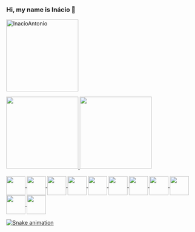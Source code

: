 ### Hi, my name is Inácio 🤠

<!--
**InacioAntonio/InacioAntonio** is a ✨ _special_ ✨ repository because its `README.md` (this file) appears on your GitHub profile.

Here are some ideas to get you started:

- 🔭 I’m currently working on ...
- 🌱 I’m currently learning ...
- 👯 I’m looking to collaborate on ...
- 🤔 I’m looking for help with ...
- 💬 Ask me about ...
- 📫 How to reach me: ...
- 😄 Pronouns: ...
- ⚡ Fun fact: ...
-->
<p><img height="190em" src="https://github-profile-summary-cards.vercel.app/api/cards/profile-details?username=InacioAntonio&theme=dracula" alt="InacioAntonio"/></p>

 <div>
  <a href="https://github.com/InacioAntonio">
  <img height="190em" src="https://github-readme-stats.vercel.app/api?username=InacioAntonio&show_icons=true&theme=dracula&include_all_commits=true&count_private=true"/>
  <img height="190em" src="https://github-readme-stats.vercel.app/api/top-langs/?username=InacioAntonio&layout=compact&langs_count=7&theme=dracula"/>
   <div style="display: inline_block"><br>
    <img align="center" width="50" height="50" src="https://cdn.jsdelivr.net/gh/devicons/devicon@latest/icons/mysql/mysql-original-wordmark.svg" />
    <img align="center"  width="50" height="50" src="https://cdn.jsdelivr.net/gh/devicons/devicon@latest/icons/postgresql/postgresql-original.svg" />
    <img align="center" width="50" height="50" src="https://cdn.jsdelivr.net/gh/devicons/devicon@latest/icons/python/python-original.svg" />
    <img align="center" width="50" height="50" src="https://cdn.jsdelivr.net/gh/devicons/devicon@latest/icons/cplusplus/cplusplus-original.svg" />
    <img align="center" width="50" height="50" src="https://cdn.jsdelivr.net/gh/devicons/devicon@latest/icons/javascript/javascript-original.svg" />
    <img align="center" width="50" height="50" src="https://cdn.jsdelivr.net/gh/devicons/devicon@latest/icons/java/java-original-wordmark.svg" />
    <img align="center" width="50" height="50" src="https://cdn.jsdelivr.net/gh/devicons/devicon@latest/icons/matlab/matlab-original.svg" />
    <img align="center" width="50" height="50" src="https://cdn.jsdelivr.net/gh/devicons/devicon@latest/icons/laravel/laravel-original.svg" />
    <img align="center" width="50" height="50" src="https://cdn.jsdelivr.net/gh/devicons/devicon@latest/icons/html5/html5-original.svg" />
    <img align="center" width="50" height="50" src="https://cdn.jsdelivr.net/gh/devicons/devicon@latest/icons/docker/docker-original-wordmark.svg" />
    <img align="center" width="50" height="50" src="https://cdn.jsdelivr.net/gh/devicons/devicon@latest/icons/css3/css3-original.svg" />
    
   </div>
</div>


 
![Snake animation](https://github.com/InacioAntonio/InacioAntonio/blob/output/github-contribution-grid-snake.svg)
